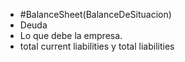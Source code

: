 - #BalanceSheet(BalanceDeSituacion)
- Deuda
- Lo que debe la empresa.
- total current liabilities y total liabilities